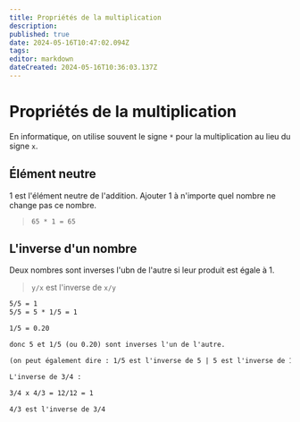 ```yaml
---
title: Propriétés de la multiplication
description: 
published: true
date: 2024-05-16T10:47:02.094Z
tags: 
editor: markdown
dateCreated: 2024-05-16T10:36:03.137Z
---
```


# Propriétés de la multiplication

En informatique, on utilise souvent le signe `*` pour la multiplication au lieu du signe `x`.

## Élément neutre

1 est l'élément neutre de l'addition. Ajouter 1 à n'importe quel nombre ne change pas ce nombre.

> `65 * 1 = 65`

## L'inverse d'un nombre

Deux nombres sont inverses l'ubn de l'autre si leur produit est égale à 1.

> `y/x` est l'inverse de `x/y`

```txt
5/5 = 1
5/5 = 5 * 1/5 = 1

1/5 = 0.20

donc 5 et 1/5 (ou 0.20) sont inverses l'un de l'autre.

(on peut également dire : 1/5 est l'inverse de 5 | 5 est l'inverse de 1/5.)
```

```txt
L'inverse de 3/4 :

3/4 x 4/3 = 12/12 = 1

4/3 est l'inverse de 3/4
```